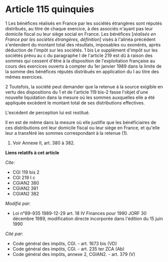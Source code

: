 # Article 115 quinquies

1  Les bénéfices réalisés en France par les sociétés étrangères sont réputés distribués, au titre de chaque exercice, à des
associés n'ayant pas leur domicile fiscal ou leur siège social en France.     Les bénéfices [*réalisés en France par les
sociétés étrangères, définition*] visés à l'alinéa précédent s'entendent du montant total des résultats, imposables ou
exonérés, après déduction de l'impôt sur les sociétés.    1 bis Le supplément d'impôt sur les sociétés prévu au c du
paragraphe I de l'article 219 est dû à raison des sommes qui cessent d'être à la disposition de l'exploitation française au
cours des exercices ouverts à compter du 1er janvier 1989 dans la limite de la somme des bénéfices réputés distribués en
application du I au titre des mêmes exercices.

2  Toutefois, la société peut demander que la retenue à la source exigible en vertu des dispositions du 1 et de l'article 119
bis-2 fasse l'objet d'une nouvelle liquidation dans la mesure où les sommes auxquelles elle a été appliquée excèdent le
montant total de ses distributions effectives.

L'excédent de perception lui est restitué.

Il en est de même dans la mesure où elle justifie que les bénéficiaires de ces distributions ont leur domicile fiscal ou leur
siège en France, et qu'elle leur a transféré les sommes correspondant à la retenue (1).

1)  Voir Annexe II, art. 380 à 382.

**Liens relatifs à cet article**

_Cite_:

  - CGI 119 bis 2
  - CGI 219 I c
  - CGIAN2 380
  - CGIAN2 381
  - CGIAN2 382

_Modifié par_:

  - Loi n°89-935 1989-12-29 art. 18 IV Finances pour 1990 JORF 30 décembre 1989, modification directe incorporée dans l'édition du 15 juin 1990

_Cité par_:

  - Code général des impôts, CGI. - art. 1673 bis (VD)
  - Code général des impôts, CGI. - art. 235 ter ZCA (Ab)
  - Code général des impôts, annexe 2, CGIAN2. - art. 379 (V)

